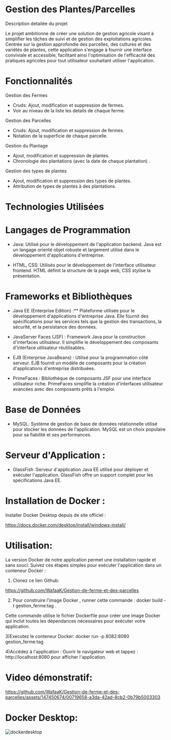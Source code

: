 # Gestion des Plantes/Parcelles

Description detailée du projet

Le projet ambitionne de créer une solution de gestion agricole visant à simplifier les tâches de suivi et de gestion des exploitations agricoles. 
Centrée sur la gestion approfondie des parcelles, des cultures et des variétés de plantes, cette application s'engage à fournir une interface conviviale et accessible, 
facilitant ainsi l'optimisation de l'efficacité des pratiques agricoles pour tout utilisateur souhaitant utiliser l'application.


# Fonctionnalités

Gestion des Fermes

 - Cruds: Ajout, modification et suppression de fermes.
 - Voir au niveau de la liste les details de chaque ferme.

Gestion des Parcelles

 - Cruds: Ajout, modification et suppression de fermes.
 - Notation de la superficie de chaque parcelle.

Gestion du Plantage

 - Ajout, modification et suppression de plantes.
 - Chronologie des plantations (avec la date de chaque plantation) .

Gestion des types de plantes

 - Ajout, modification et suppression des types de plantes.
 - Attribution de types de plantes à des plantations.



# Technologies Utilisées

# Langages de Programmation

- Java: Utilisé pour le développement de l'application backend. Java est un langage orienté objet robuste et largement utilisé dans le développement d'applications d'entreprise.

- HTML, CSS: Utilisés pour le développement de l'interface utilisateur frontend. HTML définit la structure de la page web, CSS stylise la présentation.

# Frameworks et Bibliothèques

 - Java EE (Enterprise Edition) :** Plateforme utilisée pour le développement d'applications d'entreprise Java. Elle fournit des spécifications pour les services tels que la gestion des transactions, la sécurité, et la persistance des données.

 - JavaServer Faces (JSF) : Framework Java pour la construction d'interfaces utilisateur. Il simplifie le développement des composants d'interface utilisateur réutilisables.

 - EJB (Enterprise JavaBeans) : Utilisé pour la programmation côté serveur. EJB fournit un modèle de composants pour la création d'applications d'entreprise distribuées.

 - PrimeFaces : Bibliothèque de composants JSF pour une interface utilisateur riche. PrimeFaces simplifie la création d'interfaces utilisateur avancées avec des composants prêts à l'emploi.

# Base de Données

 - MySQL: Système de gestion de base de données relationnelle utilisé pour stocker les données de l'application. MySQL est un choix populaire pour sa fiabilité et ses performances.

# Serveur d'Application : 

 - GlassFish :Serveur d'application Java EE utilisé pour déployer et exécuter l'application. GlassFish offre un support complet pour les spécifications Java EE.


# Installation de Docker :
Installer Docker Desktop depuis de site officiel : 

https://docs.docker.com/desktop/install/windows-install/

# Utilisation:

La version Docker de notre application permet une installation rapide et sans souci. Suivez ces étapes simples pour exécuter l'application dans un conteneur Docker :

 1) Clonez ce lien Github: 
 
 https://github.com/WafaaK/Gestion-de-ferme-et-des-parcelles

 2) Pour construire l'image Docker , runner cette commande :
docker build -t gestion_ferme:tag .

Cette commande utilise le fichier Dockerfile pour créer une image Docker qui inclut toutes les dépendances nécessaires pour exécuter votre application.

 3)Executez le conteneur Docker:
docker run -p 8082:8080 gestion_ferme:tag

 4)Accédez à l'application :
Ouvrir le navigateur web et tappez : http://localhost:8080 pour afficher l'application.

# Video démonstratif:

https://github.com/WafaaK/Gestion-de-ferme-et-des-parcelles/assets/147450674/00719658-a3da-42ad-8cb2-0b79b5003303


# Docker Desktop:

![dockerdesktop](https://github.com/WafaaK/Gestion-de-ferme-et-des-parcelles/assets/147450674/ca9a05f7-7c94-4228-b05e-bd57000e6db7)
